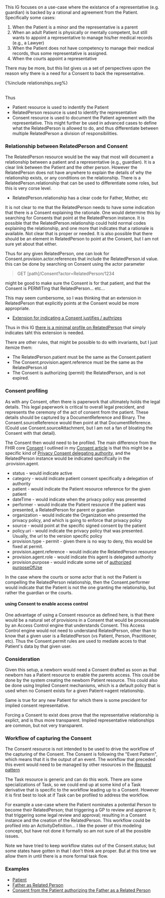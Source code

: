 
This IG focuses on a use-case where the existance of a representative (e.g. guardian) is backed by a rational and agreement from the Patient. Specifically some cases:
1. When the Patient is a minor and the representative is a parent
2. When an adult Patient is physically or mentally competent, but still wants to appoint a representative to manage his/her medical records (e.g., a Lawyer)
3. When the Patient does not have competency to manage their medical records, thus some representative is assigned.
4. When the courts appoint a representative 

There may be more, but this list gives us a set of perspectives upon the reason why there is a need for a Consent to back the representative.

<div>
{%include relationships.svg%}
</div>
<br clear="all">

Thus
- Patient resource is used to indentify the Patient
- RelatedPerson resource is used to identify the representative
- Consent resource is used to document the Patient agreement with the representative. This might further be used in advanced cases to define what the RelatedPerson is allowed to do, and thus differentiate between multiple RelatedPerson a division of responsibilities.


### Relationship between RelatedPerson and Consent

The RelatedPerson resource would be the way that most will document a relationship between a patient and a representative (e.g., guardian). It is a clear link between the Patient and the other person.  However the RelatedPerson does not have anywhere to explain the details of why the relationship exists, or any conditions on the relationship. There is a RelatedPerson.relationship that can be used to differentiate some roles, but this is very corse level.
- RelatedPerson.relationship has a clear code for Father, Mother, etc

It is not clear to me that the RelatedPerson needs to have some indication that there is a Consent explaining the rationale. One would determine this by searching for Consents that point at the RelatedPerson instance.  It is possible that the RelatedPerson.relationship could hold normal codes explaining the relationship, and one more that indicates that a rationale is available. Not clear that is proper or needed. It is also possible that there should be an element in RelatedPerson to point at the Consent, but I am not sure yet about that either.

Thus for any given RelatedPerson, one can look for Consent.provision.actor.references that include the RelatedPerson.id value. this can be done by searching on Consent using the actor parameter

>   GET [path]/Consent?actor=RelatedPerson/1234

might be good to make sure the Consent is for that patient, and that the Consent is PERMITing that RelatedPerson... etc...

This may seem cumbersome, so I was thinking that an extension in RelatedPerson that explicitly points at the Consent would be more appropriate. 
* [Extension for indicating a Consent justifies / authrizes](StructureDefinition-JFM-authorizingConsent.html)

Thus in this IG [there is a minimal profile on RelatedPerson](StructureDefinition-AuthorizedRelatedPerson.html) that simply indicates taht this extension is needed.

There are other rules, that might be possible to do with invariants, but I just itemize them:
- The RelatedPerson.patient must be the same as the Consent.patient
- The Consent.provision.agent.reference must be the same as the RelatedPerson.id
- The Consent is authorizing (permit) the RelatedPerson, and is not expired.

### Consent profiling

As with any Consent, often there is paperwork that ultimately holds the legal details. This legal paperwork is critical to overall legal precident, and represents the ceremony of the act of consent from the patient. These details should be captured by a DocumentReference and Binary. The Consent.sourceReference would then point at that DocumentReference. (Could use Consent.sourceAttachment, but I am not a fan of bloating the Consent with that detail).

The Consent then would need to be profiled. The main difference from the FHIR core [Consent](http://hl7.org/fhir/consent.html) I outlined in my [Consent article](https://healthcaresecprivacy.blogspot.com/2022/05/explaining-fhir-consent-examples.html) is that this might be a specific kind of [Privacy Consent delegating authority](StructureDefinition-RelatedPersonConsent.html), and the RelatedPerson instance would be indicated specifically in the .provision.agent.

- status - would indicate active
- category - would indicate patient consent specifically a delegation of authority
- patient - would indicate the Patient resource reference for the given patient
- dateTime - would indicate when the privacy policy was presented
- performer - would indicate the Patient resource if the patient was presented, a RelatedPerson for parent or guardian
- organization - would indicate the Organization who presented the privacy policy, and which is going to enforce that privacy policy
- source - would point at the specific signed consent by the patient
- policy.uri - would indicate the privacy policy that was presented. Usually, the url to the version specific policy
- provision.type - permit - given there is no way to deny, this would be fixed at permit.
- provision.agent.reference - would indicate the RelatedPerson resource
- provision.agent.role - would indicate this agent is delegated authority
- provision.purpose - would indicate some set of [authorized purposeOfUse](ValueSet-AuthPurposesVS.html)

In the case where the courts or some actor that is not the Patient is compelling the RelatedPerson relationship, then the Consent.performer would indicate that the Patient is not the one granting the relationship, but rather the guardian or the courts.

#### using Consent to enable access control

One advantage of using a Consent resource as defined here, is that there would be a natural set of provisions in a Consent that would be processable by an Access Control engine that understands Consent. This Access Control engine would not need to understand RelatedPerson, other than to know that a given user is a RelatedPerson (vs Patient, Person, Practitioner, etc). Thus the Consent.permit rules are used to mediate acces to that Patient's data by that given user.

### Consideration

Given this setup, a newborn would need a Consent drafted as soon as that newborn has a Patient resource to enable the parents access. This could be done by the system creating the newborn Patient resource. This could also be done using Implied Consent mechanisms, which is a default policy that is used when no Consent exists for a given Patient->agent relationship. 

Same is true for any new Patient for which there is some precident for implied consent representative. 

Forcing a Consent to exist does prove that the representative relationship is explict, and is thus more transparent. Implied representative relationships are common, but not very transparent.


### Workflow of capturing the Consent

The Consent resource is not intended to be used to drive the workflow of the capturing of the Consent. The Consent is following the "Event Pattern", which means that it is the output of an event.  The workflow that preceded this event would need to be managed by other resources in the [Request pattern](http://build.fhir.org/workflow.html#respatterns)

The Task resource is generic and can do this work. There are some specializations of Task, so we could end up at some kind of a Task derivative that is specific to the workflow leading up to a Consent. However it is first best to look at if Task can be profiled to address the workflow. 

For example a use-case where the Patient nominates a potential Person to become their RelatedPerson; that triggering a GP to review and approve it; that triggering some legal review and approval; resulting in a Consent instance and the creation of the RelatedPerson. This workflow could be profiled into an ActivityDefinition... I like the power of this modeling concept, but have not done it formally so am not sure of all the possible issues.

Note we have tried to keep workflow states out of the Consent.status; but some states have gotten in that I don't think are proper. But at this time we allow them in until there is a more formal task flow.

### Examples

- [Patient](Patient-ex-patient.html)
- [Father as Related Person](RelatedPerson-ex-father.html)
- [Consent from the Patient authorizing the Father as a Related Person](Consent-ex-consent.html)
